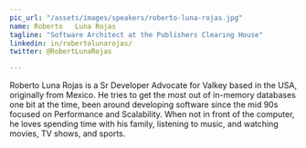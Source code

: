 ```yaml
---
pic_url: "/assets/images/speakers/roberto-luna-rojas.jpg"
name: Roberto	Luna Rojas
tagline: "Software Architect at the Publishers Clearing House"
linkedin: in/robertolunarojas/
twitter: @RobertLunaRojas

---
```

Roberto Luna Rojas is a Sr Developer Advocate for Valkey based in the USA, originally from Mexico. He tries to get the most out of in-memory databases one bit at the time, been around developing software since the mid 90s focused on Performance and Scalability. When not in front of the computer, he loves spending time with his family, listening to music, and watching movies, TV shows, and sports.
